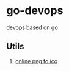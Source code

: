 # go-devops
devops based on go

## Utils
1. [online png to ico](https://cloudconvert.com/png-to-ico)
